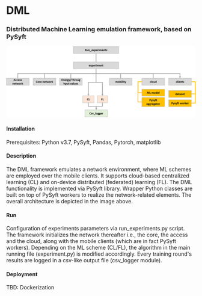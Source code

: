 # DML
### Distributed Machine Learning emulation framework, based on PySyft
![alt text](https://github.com/giorgosdrainakis/dml/blob/main/rev_github.png)

#### Installation
Prerequisites: Python v3.7, PySyft, Pandas, Pytorch, matplotlib

#### Description
The DML framework emulates a network environment, where ML schemes are employed over the mobile clients. It supports cloud-based centralized learning (CL) and on-device distributed (federated) learning (FL). The DML functionality is implemented via PySyft library. Wrapper Python classes are built on top of PySyft workers to realize the network-related elements. The overall architecture is depicted in the image above.  

#### Run
Configuration of experiments parameters via run_experiments.py script. The framework initializes the network thereafter i.e., the core, the access and the cloud, along with the mobile clients (which are in fact PySyft workers). Depending on the ML scheme (CL/FL), the algorithm in the main running file (experiment.py) is modified accordingly. Every training round's results are logged in a csv-like output file (csv_logger module). 

#### Deployment
TBD: Dockerization
